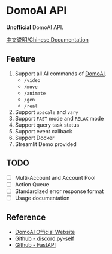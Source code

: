 DomoAI API
===
**Unofficial** DomoAI API.

[中文说明/Chinese Documentation](README_CN.md)

Feature
---

1. Support all AI commands of [DomoAI](https://domoai.app/).
    + `/video`
    + `/move`
    + `/animate`
    + `/gen`
    + `/real`
2. Support `upscale` and `vary`
3. Support `FAST` mode and `RELAX` mode
4. Support query task status
5. Support event callback
6. Support Docker
7. Streamlit Demo provided

TODO
---

- [ ] Multi-Account and Account Pool
- [ ] Action Queue
- [ ] Standardized error response format
- [ ] Usage documentation

Reference
---

- [DomoAI Official Website](https://domoai.app/)
- [Github - discord.py-self](https://github.com/dolfies/discord.py-self)
- [Github - FastAPI](https://github.com/tiangolo/fastapi)